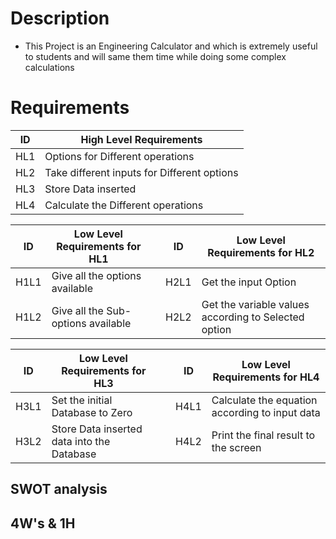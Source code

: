 # Description
 * This Project is an Engineering Calculator and which is extremely useful to students and will same them time while doing some complex calculations    

# Requirements

<!-- Tables -->
| ID | High Level Requirements |
| -------- | -------------- |
| HL1 | Options for Different operations |
| HL2 | Take different inputs for Different options |
| HL3 | Store Data inserted |
| HL4 | Calculate the Different operations |


| ID | Low Level Requirements for HL1|  |ID | Low Level Requirements for HL2|
| -------- | -------------- | ---- |-------- | -------------- |
| H1L1 | Give all the options available|  |H2L1 | Get the input Option |
| H1L2 | Give all the Sub-options available|  |H2L2 | Get the variable values according to Selected option |



| ID | Low Level Requirements for HL3|  |ID | Low Level Requirements for HL4|
| -------- | -------------- | ---- | -------- | -------------- |
| H3L1 | Set the initial Database to Zero |  | H4L1 | Calculate the equation according to input data |
| H3L2 | Store Data inserted data into the Database |  | H4L2 | Print the final result to the screen |

## SWOT analysis

## 4W's & 1H
